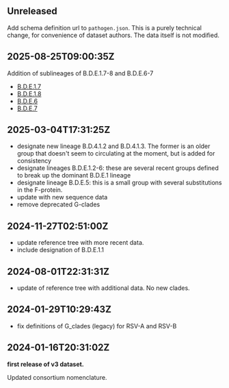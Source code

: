 ## Unreleased

Add schema definition url to `pathogen.json`. This is a purely technical change, for convenience of dataset authors. The data itself is not modified.

## 2025-08-25T09:00:35Z


Addition of sublineages of B.D.E.1.7-8 and B.D.E.6-7

 - [B.D.E.1.7](https://github.com/rsv-lineages/lineage-designation-A/blob/main/lineages/B.D.E.1.7.yml)
 - [B.D.E.1.8](https://github.com/rsv-lineages/lineage-designation-A/blob/main/lineages/B.D.E.1.8.yml)
 - [B.D.E.6](https://github.com/rsv-lineages/lineage-designation-A/blob/main/lineages/B.D.E.6.yml)
 - [B.D.E.7](https://github.com/rsv-lineages/lineage-designation-A/blob/main/lineages/B.D.E.7.yml)

## 2025-03-04T17:31:25Z

 - designate new lineage B.D.4.1.2 and B.D.4.1.3. The former is an older group that doesn't seem to circulating at the moment, but is added for consistency
 - designate lineages B.D.E.1.2-6: these are several recent groups defined to break up the dominant B.D.E.1 lineage
 - designate lineage B.D.E.5: this is a small group with several substitutions in the F-protein.
 - update with new sequence data
 - remove deprecated G-clades

## 2024-11-27T02:51:00Z

 - update reference tree with more recent data.
 - include designation of B.D.E.1.1

## 2024-08-01T22:31:31Z

 - update of reference tree with additional data. No new clades.


## 2024-01-29T10:29:43Z

 - fix definitions of G_clades (legacy) for RSV-A and RSV-B

## 2024-01-16T20:31:02Z

**first release of v3 dataset.**

Updated consortium nomenclature.
